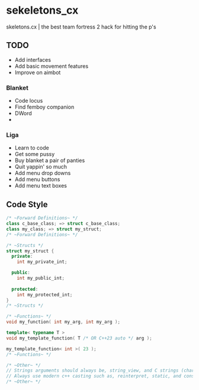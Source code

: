 # sekeletons_cx
skeletons.cx | the best team fortress 2 hack for hitting the p's

## TODO
- Add interfaces
- Add basic movement features
- Improve on aimbot

### Blanket
- Code locus
- Find femboy companion
- DWord
- 


### Liga
- Learn to code
- Get some pussy
- Buy blanket a pair of panties
- Quit yappin' so much
- Add menu drop downs
- Add menu buttons
- Add menu text boxes


## Code Style
```c++
/* ~Forward Definitions~ */
class c_base_class; => struct c_base_class;
class my_class; => struct my_struct;
/* ~Forward Definitions~ */

/* ~Structs */
struct my_struct {
  private:
    int my_private_int;

  public:
    int my_public_int;
 
  protected:
    int my_protected_int;
}
/* ~Structs */

/* ~Functions~ */
void my_function( int my_arg, int my_arg );

template< typename T >
void my_template_function( T /* OR C++23 auto */ arg );

my_template_function< int >( 23 );
/* ~Functions~ */

/* ~Other~ */
// Strings arguments should always be, string_view, and C strings (char* with null terminator).
// Always use modern c++ casting such as, reinterpret, static, and const.
/* ~Other~ */
```
